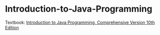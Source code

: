 # Introduction-to-Java-Programming
Textbook: [Introduction to Java Programming, Comprehensive Version 10th Edition](https://www.amazon.com/Introduction-Java-Programming-Comprehensive-Version-ebook-dp-B00HNZ4K1U/dp/B00HNZ4K1U/ref=mt_kindle?_encoding=UTF8&me=&qid=1540429036)

